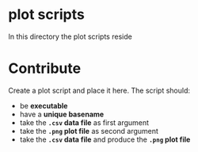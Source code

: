 # plot scripts

In this directory the plot scripts reside

# Contribute

Create a plot script and place it here. The script should:

- be **executable**
- have a **unique basename**
- take the **`.csv` data file** as first argument
- take the **`.png` plot file** as second argument
- take the **`.csv` data file** and produce the **`.png` plot file**

